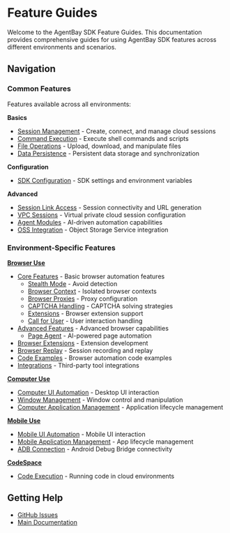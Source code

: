 # Feature Guides

Welcome to the AgentBay SDK Feature Guides. This documentation provides comprehensive guides for using AgentBay SDK features across different environments and scenarios.

## Navigation

### Common Features

Features available across all environments:

**Basics**
- [Session Management](common-features/basics/session-management.md) - Create, connect, and manage cloud sessions
- [Command Execution](common-features/basics/command-execution.md) - Execute shell commands and scripts
- [File Operations](common-features/basics/file-operations.md) - Upload, download, and manipulate files
- [Data Persistence](common-features/basics/data-persistence.md) - Persistent data storage and synchronization

**Configuration**
- [SDK Configuration](common-features/configuration/sdk-configuration.md) - SDK settings and environment variables

**Advanced**
- [Session Link Access](common-features/advanced/session-link-access.md) - Session connectivity and URL generation
- [VPC Sessions](common-features/advanced/vpc-sessions.md) - Virtual private cloud session configuration
- [Agent Modules](common-features/advanced/agent-modules.md) - AI-driven automation capabilities
- [OSS Integration](common-features/advanced/oss-integration.md) - Object Storage Service integration

### Environment-Specific Features

**[Browser Use](browser-use/README.md)**
- [Core Features](browser-use/core-features.md) - Basic browser automation features
  - [Stealth Mode](browser-use/core-features/stealth-mode.md) - Avoid detection
  - [Browser Context](browser-use/core-features/browser-context.md) - Isolated browser contexts
  - [Browser Proxies](browser-use/core-features/browser-proxies.md) - Proxy configuration
  - [CAPTCHA Handling](browser-use/core-features/captcha.md) - CAPTCHA solving strategies
  - [Extensions](browser-use/core-features/extension.md) - Browser extension support
  - [Call for User](browser-use/core-features/call-for-user.md) - User interaction handling
- [Advanced Features](browser-use/advance-features.md) - Advanced browser capabilities
  - [Page Agent](browser-use/advance-features/page-use-agent.md) - AI-powered page automation
- [Browser Extensions](browser-use/browser-extensions.md) - Extension development
- [Browser Replay](browser-use/browser-replay.md) - Session recording and replay
- [Code Examples](browser-use/code-example.md) - Browser automation code examples
- [Integrations](browser-use/integrations.md) - Third-party tool integrations

**[Computer Use](computer-use/README.md)**
- [Computer UI Automation](computer-use/computer-ui-automation.md) - Desktop UI interaction
- [Window Management](computer-use/window-management.md) - Window control and manipulation
- [Computer Application Management](computer-use/computer-application-management.md) - Application lifecycle management

**[Mobile Use](mobile-use/README.md)**
- [Mobile UI Automation](mobile-use/mobile-ui-automation.md) - Mobile UI interaction
- [Mobile Application Management](mobile-use/mobile-application-management.md) - App lifecycle management
- [ADB Connection](mobile-use/adb-connection.md) - Android Debug Bridge connectivity

**[CodeSpace](codespace/README.md)**
- [Code Execution](codespace/code-execution.md) - Running code in cloud environments

## Getting Help

- [GitHub Issues](https://github.com/aliyun/wuying-agentbay-sdk/issues)
- [Main Documentation](../README.md)
